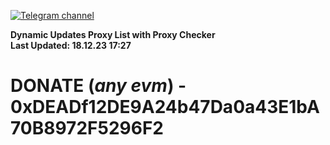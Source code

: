 [![Telegram channel](https://img.shields.io/endpoint?url=https://runkit.io/damiankrawczyk/telegram-badge/branches/master?url=https://t.me/n4z4v0d)](https://t.me/n4z4v0d) 

**Dynamic Updates Proxy List with Proxy Checker**  
**Last Updated: 18.12.23 17:27**

# DONATE (_any evm_) - 0xDEADf12DE9A24b47Da0a43E1bA70B8972F5296F2

